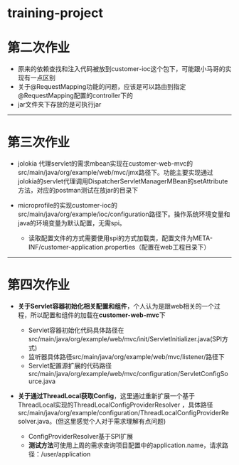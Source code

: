 # training-project



# 第二次作业

- 原来的依赖查找和注入代码被放到customer-ioc这个包下，可能跟小马哥的实现有一点区别
- 关于@RequestMapping功能的问题，应该是可以路由到指定@RequestMapping配置的controller下的
- jar文件夹下存放的是可执行jar

---
# 第三次作业

- jolokia 代理servlet的需求mbean实现在customer-web-mvc的src/main/java/org/example/web/mvc/jmx路径下。功能主要实现通过jolokia的servlet代理调用DispatcherServletManagerMBean的setAttribute方法，对应的postman测试在放jar的目录下

- microprofile的实现customer-ioc的src/main/java/org/example/ioc/configuration路径下。操作系统环境变量和java的环境变量为默认配置，无需spi。

  - 读取配置文件的方式需要使用spi的方式加载类，配置文件为META-INF/customer-application.properties（配置在web工程目录下）


---
# 第四次作业
- **关于Servlet容器初始化相关配置和组件**，个人认为是跟web相关的一个过程，所以配置和组件的加载在**customer-web-mvc**下
	- Servlet容器初始化代码具体路径在src/main/java/org/example/web/mvc/init/ServletInitializer.java(SPI方式)
	- 监听器具体路径src/main/java/org/example/web/mvc/listener/路径下
	- Servlet配置源扩展的代码路径src/main/java/org/example/web/mvc/configuration/ServletConfigSource.java
	
- **关于通过ThreadLocal获取Config**，这里通过重新扩展一个基于ThreadLocal实现的ThreadLocalConfigProviderResolver ，具体路径src/main/java/org/example/configuration/ThreadLocalConfigProviderResolver.java。(但这里感觉个人对于需求理解有点问题)
  - ConfigProviderResolver基于SPI扩展
  - **测试方法**可使用上周的需求查询项目配置中的application.name，请求路径：/user/application

  
